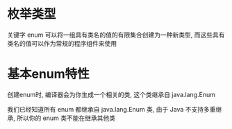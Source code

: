 # 枚举类型

关键字 enum 可以将一组具有类名的值的有限集合创建为一种新类型,
而这些具有类名的值可以作为常规的程序组件来使用

# 基本enum特性

创建enum时, 编译器会为你生成一个相关的类, 这个类继承自 java.lang.Enum

我们已经知道所有 enum 都继承自 java.lang.Enum 类, 由于 Java 不支持多重继承,
所以你的 enum 类不能在继承其他类
